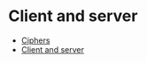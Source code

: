 # Client and server
* [Ciphers](https://github.com/pplinlin2/LinuxSecure/blob/master/src/client_server/ciphers.md)
* [Client and server](https://github.com/pplinlin2/LinuxSecure/blob/master/src/client_server/client_server.md)
